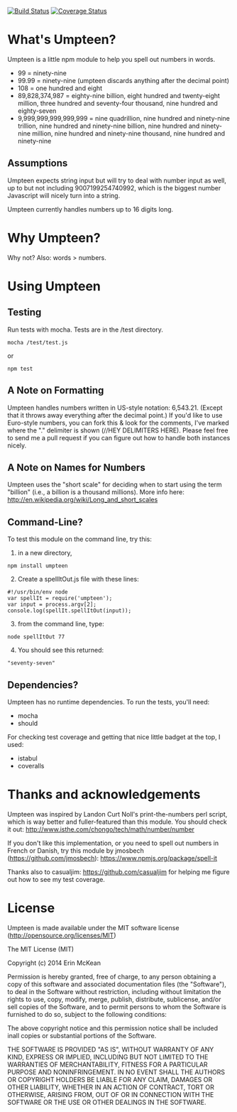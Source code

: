 [![Build Status](https://travis-ci.org/emckean/umpteen.png?branch=master)](https://travis-ci.org/emckean/umpteen)
[![Coverage Status](https://img.shields.io/coveralls/emckean/umpteen.svg)](https://coveralls.io/r/emckean/umpteen?branch=master)

What's Umpteen?
===================

Umpteen is a little npm module to help you spell out numbers in words.

* 99 = ninety-nine
* 99.99 = ninety-nine (umpteen discards anything after the decimal point)
* 108 = one hundred and eight
* 89,828,374,987 = eighty-nine billion, eight hundred and twenty-eight million, three hundred and seventy-four thousand, nine hundred and eighty-seven
* 9,999,999,999,999,999 = nine quadrillion, nine hundred and ninety-nine trillion, nine hundred and ninety-nine billion, nine hundred and ninety-nine million, nine hundred and ninety-nine thousand, nine hundred and ninety-nine

Assumptions
------------

Umpteen expects string input but will try to deal with number input as well, up to but not including 9007199254740992, which is the biggest number Javascript will nicely turn into a string. 

Umpteen currently handles numbers up to 16 digits long.

Why Umpteen?
===================
Why not?
Also: words > numbers.

Using Umpteen
===================
Testing
-------
Run tests with mocha. Tests are in the /test directory. 
```
mocha /test/test.js
```
or
```
npm test
```
A Note on Formatting
--------------------
Umpteen handles numbers written in US-style notation: 6,543.21. (Except that it throws away everything after the decimal point.)
If you'd like to use Euro-style numbers, you can fork this & look for the comments, I've marked where the "." delimiter is shown (//HEY DELIMITERS HERE). Please feel free to send me a pull request if you can figure out how to handle both instances nicely. 

A Note on Names for Numbers
---------------------
Umpteen uses the "short scale" for deciding when to start using the term "billion" (i.e., a billion is a thousand millions). More info here: http://en.wikipedia.org/wiki/Long_and_short_scales

Command-Line?
-------------
To test this module on the command line, try this: 

1. in a new directory, 

  ```
  npm install umpteen 
  ```
2. Create a spellItOut.js file with these lines: 

  ```
  #!/usr/bin/env node
  var spellIt = require('umpteen');
  var input = process.argv[2];
  console.log(spellIt.spellItOut(input));
  ```
3. from the command line, type: 

  ```
  node spellItOut 77
  ```
4. You should see this returned:

  ```
  "seventy-seven"
  ```
Dependencies?
---------------------------
Umpteen has no runtime dependencies. To run the tests, you'll need:

* mocha
* should

For checking test coverage and getting that nice little badget at the top, I used:

* istabul
* coveralls


Thanks and acknowledgements
===========================
Umpteen was inspired by Landon Curt Noll's print-the-numbers perl script, which is way better and fuller-featured than this module. You should check it out: http://www.isthe.com/chongo/tech/math/number/number

If you don't like this implementation, or you need to spell out numbers in French or Danish, try this module by jmosbech (https://github.com/jmosbech): https://www.npmjs.org/package/spell-it

Thanks also to casualjim: https://github.com/casualjim for helping me figure out how to see my test coverage.

License
========
Umpteen is made available under the MIT software license (http://opensource.org/licenses/MIT)

The MIT License (MIT)

Copyright (c) 2014 Erin McKean

Permission is hereby granted, free of charge, to any person obtaining a copy of this software and associated documentation files (the "Software"), to deal in the Software without restriction, including without limitation the rights to use, copy, modify, merge, publish, distribute, sublicense, and/or sell
copies of the Software, and to permit persons to whom the Software is furnished to do so, subject to the following conditions:

The above copyright notice and this permission notice shall be included inall copies or substantial portions of the Software.

THE SOFTWARE IS PROVIDED "AS IS", WITHOUT WARRANTY OF ANY KIND, EXPRESS OR IMPLIED, INCLUDING BUT NOT LIMITED TO THE WARRANTIES OF MERCHANTABILITY,
FITNESS FOR A PARTICULAR PURPOSE AND NONINFRINGEMENT. IN NO EVENT SHALL THE AUTHORS OR COPYRIGHT HOLDERS BE LIABLE FOR ANY CLAIM, DAMAGES OR OTHER LIABILITY, WHETHER IN AN ACTION OF CONTRACT, TORT OR OTHERWISE, ARISING FROM, OUT OF OR IN CONNECTION WITH THE SOFTWARE OR THE USE OR OTHER DEALINGS IN
THE SOFTWARE.

